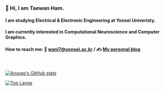  

<!--
**wani-ham/wani-ham** is a ✨ _special_ ✨ repository because its `README.md` (this file) appears on your GitHub profile.

Here are some ideas to get you started:

- 🔭 I’m currently working on ...
- 🌱 I’m currently learning ...
- 👯 I’m looking to collaborate on ...
- 🤔 I’m looking for help with ...
- 💬 Ask me about ...
- 📫 How to reach me: ...
- 😄 Pronouns: ...
- ⚡ Fun fact: ...
-->

### 👋 Hi, I am Taewan Ham.
#### I am studying Electrical & Electronic Engineering at Yonsei Univeristy.
#### I am currently interested in Computational Neuroscience and Computer Graphics.
#### How to reach me: 📧 wani7@yonsei.ac.kr / ✍️ [My personal blog](https://tayham.notion.site/Tay-T-Ham-581e32d5aa08460aaf86ea6c8b87c27a)
<br></br>
[![Anurag's GitHub stats](https://github-readme-stats.vercel.app/api?username=wani-ham)](https://github.com/anuraghazra/github-readme-stats)

[![Top Langs](https://github-readme-stats.vercel.app/api/top-langs/?username=wani-ham&layout=compact)](https://github.com/anuraghazra/github-readme-stats)
